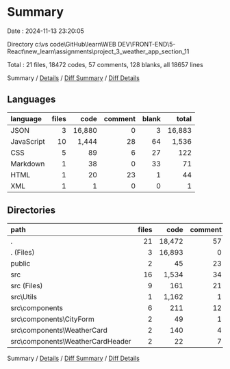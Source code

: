 # Summary

Date : 2024-11-13 23:20:05

Directory c:\\vs code\\GitHub\\learn\\WEB DEV\\FRONT-END\\5-React\\new_learn\\assignments\\project_3_weather_app_section_11

Total : 21 files,  18472 codes, 57 comments, 128 blanks, all 18657 lines

Summary / [Details](details.md) / [Diff Summary](diff.md) / [Diff Details](diff-details.md)

## Languages
| language | files | code | comment | blank | total |
| :--- | ---: | ---: | ---: | ---: | ---: |
| JSON | 3 | 16,880 | 0 | 3 | 16,883 |
| JavaScript | 10 | 1,444 | 28 | 64 | 1,536 |
| CSS | 5 | 89 | 6 | 27 | 122 |
| Markdown | 1 | 38 | 0 | 33 | 71 |
| HTML | 1 | 20 | 23 | 1 | 44 |
| XML | 1 | 1 | 0 | 0 | 1 |

## Directories
| path | files | code | comment | blank | total |
| :--- | ---: | ---: | ---: | ---: | ---: |
| . | 21 | 18,472 | 57 | 128 | 18,657 |
| . (Files) | 3 | 16,893 | 0 | 35 | 16,928 |
| public | 2 | 45 | 23 | 2 | 70 |
| src | 16 | 1,534 | 34 | 91 | 1,659 |
| src (Files) | 9 | 161 | 21 | 31 | 213 |
| src\\Utils | 1 | 1,162 | 1 | 9 | 1,172 |
| src\\components | 6 | 211 | 12 | 51 | 274 |
| src\\components\\CityForm | 2 | 49 | 1 | 7 | 57 |
| src\\components\\WeatherCard | 2 | 140 | 4 | 36 | 180 |
| src\\components\\WeatherCardHeader | 2 | 22 | 7 | 8 | 37 |

Summary / [Details](details.md) / [Diff Summary](diff.md) / [Diff Details](diff-details.md)